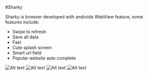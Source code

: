 #Sharky

Sharky is browser developed with androids WebView feature, some features include:

- Swipe to refresh
- Save all data
- Fast
- Cute splash screen
- Smart url field
- Popular website auto complete

![Alt text](https://image.ibb.co/bPf2gF/17439523_732241983624122_764148607_n.png)
![Alt text](https://image.ibb.co/c7tcFa/17439885_732241990290788_828118313_n.png)
![Alt text](https://image.ibb.co/dCm8MF/17410382_732242026957451_808700728_n.png)
![Alt text](https://image.ibb.co/dQtBaa/17410092_732242046957449_698063314_n.png)